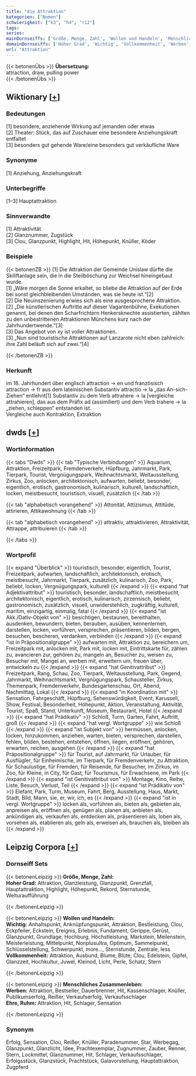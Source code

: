 ```yaml
---
title: "die Attraktion"
kategorien: ["Nomen"]
schwierigkeit: ["k3", "h4", "r12"]
tags:
series:
mainDornseiffs: ['Größe, Menge, Zahl', 'Wollen und Handeln', 'Menschliches Zusammenleben']
domainDornseiffs: ['Hoher Grad', 'Wichtig', 'Vollkommenheit', 'Werben', 'Ehre, Ruhm']
url: "Attraktion"
---
```


{{< betonenÜbs >}}
**Übersetzung:**  
attraction, draw, pulling power  
{{< /betonenÜbs >}}

## Wiktionary [[+](https://de.wiktionary.org/wiki/Attraktion)]

### Bedeutungen
[1] besondere, anziehende Wirkung auf jemanden oder etwas  
[2] Theater: Stück, das auf Zuschauer eine besondere Anziehungskraft entfaltet  
[3] besonders gut gehende Ware/eine besonders gut verkäufliche Ware  

### Synonyme
[1] Anziehung, Anziehungskraft  

### Unterbegriffe
[1–3] Hauptattraktion  

### Sinnverwandte
[1] Attraktivität  
[2] Glanznummer, Zugstück  
[3] Clou, Glanzpunkt, Highlight, Hit, Höhepunkt, Knüller, Köder  

### Beispiele
{{< betonenZB >}}
[1] Die Attraktion der Gemeinde Unislaw dürfte die Skiliftanlage sein, die in die Steilböschung zur Weichsel hineingebaut wurde.  
[1] „Wäre morgen die Sonne erkaltet, so bliebe die Attraktion auf der Erde bei sonst gleichbleibenden Umständen, was sie heute ist.“[2]  
[2] Die Neuinszenierung erwies sich als eine ausgesprochene Attraktion.  
[2] „Die künstlerischen Auftritte auf dieser Vagantenbühne, Exekutionen genannt, bei denen den Scharfrichtern Henkersknechte assistierten, zählten zu den unbestrittenen Attraktionen Münchens kurz nach der Jahrhundertwende.“[3]  
[3] Das Angebot von xy ist voller Attraktionen.  
[3] „Nun sind touristische Attraktionen auf Lanzarote nicht eben zahlreich: ihre Zahl beläuft sich auf zwei.“[4]  

{{< /betonenZB >}}
### Herkunft
im 16. Jahrhundert über englisch attraction → en und französisch attraction → fr aus dem lateinischen Substantiv attractio → la „das An-sich-Ziehen“ entlehnt[1] Substantiv zu dem Verb attrahere → la [vergleiche attrahieren], das aus dem Präfix ad (assimiliert) und dem Verb trahere → la „ziehen, schleppen“ entstanden ist.  
Vergleiche auch Kontraktion, Extraktion  



## dwds [[+](https://www.dwds.de/wb/Attraktion)]

### Wortinformation
{{< tabs "Dwds" >}}
{{< tab "Typische Verbindungen" >}}
Aquarium, Attraktion, Freizeitpark, Fremdenverkehr, Hüpfburg, Jahrmarkt, Park, Tierpark, Tourist, Vergnügungspark, Weihnachtsmarkt, Weltausstellung, Zirkus, Zoo, anlocken, architektonisch, aufwarten, beliebt, besonder, eigentlich, erotisch, gastronomisch, kulinarisch, kulturell, landschaftlich, locken, meistbesucht, touristisch, visuell, zusätzlich
{{< /tab >}}

{{< tab "alphabetisch vorangehend" >}}
Attonität, Attizismus, Attitüde, attirieren, Attikawohnung
{{< /tab >}}

{{< tab "alphabetisch vorangehend" >}}
attraktiv, attraktivieren, Attraktivität, Attrappe, attribuieren
{{< /tab >}}

{{< /tabs >}}

### Wortprofil
{{< expand "Überblick" >}} touristisch, besonder, eigentlich, Tourist, Freizeitpark, aufwarten, landschaftlich, architektonisch, erotisch, meistbesucht, Jahrmarkt, Tierpark, zusätzlich, kulinarisch, Zoo, Park, beliebt, locken, Vergnügungspark, kulturell {{< /expand >}}
{{< expand "hat Adjektivattribut" >}} touristisch, besonder, landschaftlich, meistbesucht, architektonisch, eigentlich, erotisch, kulinarisch, zirzensisch, beliebt, gastronomisch, zusätzlich, visuell, unwiderstehlich, zugkräftig, kulturell, maritim, einzigartig, einmalig, fatal {{< /expand >}}
{{< expand "ist Akk./Dativ-Objekt von" >}} besichtigen, bestaunen, bereithalten, ausdenken, bewundern, bieten, berauben, ausüben, kennenlernen, darstellen, locken, vorführen, versprechen, präsentieren, bilden, bergen, besuchen, bescheren, verdanken, verbinden {{< /expand >}}
{{< expand "ist in Präpositionalgruppe" >}} aufwarten mit, Attraktion zu, bereichern um, Freizeitpark mit, anlocken mit, Park mit, locken mit, Eintrittskarte für, zählen zu, avancieren zur, gehören zu, mangeln an, Besucher zu, weisen zu, Besucher mit, Mangel an, werben mit, erweitern um, freuen über, entwickeln zu {{< /expand >}}
{{< expand "hat Genitivattribut" >}} Freizeitpark, Rang, Schau, Zoo, Tierpark, Weltausstellung, Park, Gegend, Jahrmarkt, Weihnachtsmarkt, Vergnügungspark, Schausteller, Zirkus, Themenpark, Fremdenverkehr, Bundesgartenschau, Ort, Abend, Nachmittag, Lokal {{< /expand >}}
{{< expand "in Koordination mit" >}} Sensation, Fahrgeschäft, Hüpfburg, Sehenswürdigkeit, Event, Karussell, Show, Festival, Besonderheit, Höhepunkt, Aktion, Veranstaltung, Aktivität, Tourist, Spaß, Stand, Unterkunft, Museum, Restaurant, Hotel {{< /expand >}}
{{< expand "hat Prädikativ" >}} Schloß, Turm, Garten, Fahrt, Auftritt, groß {{< /expand >}}
{{< expand "hat vergl. Wortgruppe" >}} wie Schloß {{< /expand >}}
{{< expand "ist Subjekt von" >}} hermüssen, anlocken, locken, hinzukommen, anziehen, warten, bieten, versprechen, darstellen, fehlen, bilden, bestehen, entstehen, öffnen, liegen, eröffnen, gehören, erwarten, reichen, ausgehen {{< /expand >}}
{{< expand "hat Präpositionalgruppe" >}} für Tourist, auf Jahrmarkt, für Urlauber, für Ausflügler, für Einheimische, im Tierpark, für Fremdenverkehr, zu Attraktion, für Schaulustige, für Fremden, für Reisende, für Besucher, im Zirkus, im Zoo, für Kleine, in City, für Gast, für Tourismus, für Erwachsene, im Park {{< /expand >}}
{{< expand "ist Genitivattribut von" >}} Montage, Kino, Reihe, Liste, Besuch, Verlust, Teil {{< /expand >}}
{{< expand "ist Prädikativ von" >}} Elefant, Park, Turm, Museum, Fahrt, Berg, Ausstellung, Haus, Markt, Stadt, Bild, Mann, sie, er, wir, ich, es {{< /expand >}}
{{< expand "ist in vergl. Wortgruppe" >}} locken als, vorführen als, bieten als, gebieten als, anpreisen als, eröffnen als, genügen als, planen als, anbieten als, ankündigen als, verkaufen als, entdecken als, präsentieren als, loben als, vorsehen als, etablieren als, geln als, erweisen als, brauchen als, bleiben als {{< /expand >}}

## Leipzig Corpora [[+](https://corpora.uni-leipzig.de/en/res?word=Attraktion&corpusId=deu_newscrawl-public_2018)]

### Dornseiff Sets
{{< betonenLeipzig >}}
**Größe, Menge, Zahl:**  
**Hoher Grad:** Attraktion, Glanzleistung, Glanzpunkt, Grenzfall, Hauptattraktion, Highlight, Höhepunkt, Rekord, Sternstunde, Welturaufführung  

{{< /betonenLeipzig >}}


{{< betonenLeipzig >}}
**Wollen und Handeln:**  
**Wichtig:** Anhaltspunkt, Anknüpfungspunkt, Attraktion, Bestleistung, Clou, Eckpfeiler, Eckstein, Ereignis, Erlebnis, Fundament, Gerippe, Gerüst, Glanzpunkt, Grundlage, Hochburg, Höchstleistung, Markstein, Meilenstein, Meisterleistung, Mittelpunkt, Nonplusultra, Optimum, Sammelpunkt, Schlüsselstellung, Schwerpunkt, more..., Sternstunde, Zentrale, less  
**Vollkommenheit:** Attraktion, Ausbund, Blume, Blüte, Clou, Edelstein, Gipfel, Glanzzeit, Hochkultur, Juwel, Kleinod, Licht, Perle, Schatz, Stern  

{{< /betonenLeipzig >}}


{{< betonenLeipzig >}}
**Menschliches Zusammenleben:**  
**Werben:** Attraktion, Bestseller, Dauerbrenner, Hit, Kassenschlager, Knüller, Publikumserfolg, Reißer, Verkaufserfolg, Verkaufsschlager  
**Ehre, Ruhm:** Attraktion, Hit, Schlager, Sensation  

{{< /betonenLeipzig >}}

### Synonym
Erfolg, Sensation, Clou, Reißer, Knüller, Paradenummer, Star, Werbegag, Glanzpunkt, Glanzlicht, Idee, Prachtexemplar, Zugnummer, Zauber, Renner, Stern, Lockmittel, Glanznummer, Hit, Schlager, Verkaufsschlager, Erfolgsstück, Glanzstück, Prachtstück, Galavorstellung, Hauptattraktion, Zugpferd

